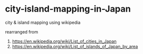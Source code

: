 # city-island-mapping-in-Japan
city &amp; island mapping using wikipedia

rearranged from
1. https://en.wikipedia.org/wiki/List_of_cities_in_Japan
2. https://en.wikipedia.org/wiki/List_of_islands_of_Japan_by_area
